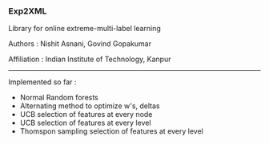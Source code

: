 ### Exp2XML

Library for online extreme-multi-label learning



Authors : Nishit Asnani, Govind Gopakumar 

Affiliation : Indian Institute of Technology, Kanpur


---

Implemented so far :

- Normal Random forests
- Alternating method to optimize w's, deltas
- UCB selection of features at every node
- UCB selection of features at every level
- Thomspon sampling selection of features at every level



